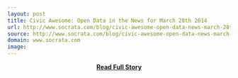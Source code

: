 ```yaml
---
layout: post
title: Civic Awesome: Open Data in the News for March 28th 2014
url: http://www.socrata.com/blog/civic-awesome-open-data-news-march-28th-2014/
source: http://www.socrata.com/blog/civic-awesome-open-data-news-march-28th-2014/
domain: www.socrata.com
image: 
---
```


<p></p>
<center><p><a href="http://www.socrata.com/blog/civic-awesome-open-data-news-march-28th-2014/" style='padding:25px; font-sze:18px; font-weight: bold;'>Read Full Story</a></p></center>
